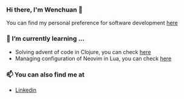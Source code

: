 ### Hi there, I'm Wenchuan 👋
You can find my personal preference for software development [here](https://github.com/Springok/dotfiles)

### 🌱 I’m currently learning ...
- Solving advent of code in Clojure, you can check [here](https://github.com/Springok/advent-of-code)
- Managing configuration of Neovim in Lua, you can check [here](https://github.com/Springok/wconfig) 

### 📫 You can also find me at 
- [Linkedin](https://tw.linkedin.com/in/wenchuanlin)


<!--
**Springok/Springok** is a ✨ _special_ ✨ repository because its `README.md` (this file) appears on your GitHub profile.

Here are some ideas to get you started:

- 🔭 I’m currently working on ...
- 🌱 I’m currently learning ...
- 👯 I’m looking to collaborate on ...
- 🤔 I’m looking for help with ...
- 💬 Ask me about ...
- 📫 How to reach me: ...
- 😄 Pronouns: ...
- ⚡ Fun fact: ...
-->
